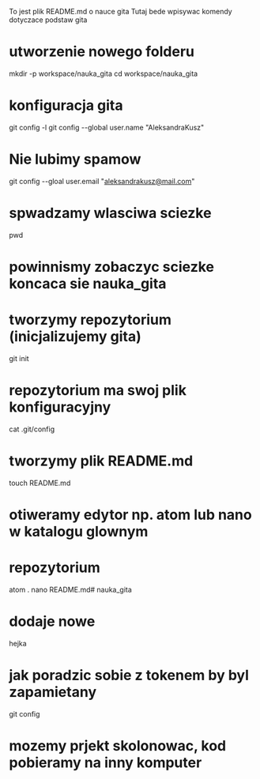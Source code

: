 To jest plik README.md o nauce gita
Tutaj bede wpisywac komendy dotyczace podstaw gita
# utworzenie nowego folderu
mkdir -p workspace/nauka_gita
cd workspace/nauka_gita

# konfiguracja gita
git config -l
git config --global user.name "AleksandraKusz"

# Nie lubimy spamow
git config --gloal user.email "aleksandrakusz@mail.com"

# spwadzamy wlasciwa sciezke
pwd
# powinnismy zobaczyc sciezke koncaca sie  nauka_gita

# tworzymy repozytorium (inicjalizujemy gita)
git init

# repozytorium ma swoj plik konfiguracyjny
cat .git/config
# tworzymy plik README.md
touch README.md
# otiweramy edytor np. atom lub nano w katalogu glownym
# repozytorium
atom .
nano README.md# nauka_gita

# dodaje nowe
hejka

# jak poradzic sobie z tokenem by byl zapamietany 
git config 
# mozemy prjekt skolonowac, kod pobieramy na inny komputer



